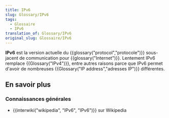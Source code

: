 ```yaml
---
title: IPv6
slug: Glossary/IPv6
tags:
  - Glossaire
  - IPv6
translation_of: Glossary/IPv6
original_slug: Glossaire/IPv6
---
```

**IPv6** est la version actuelle du {{glossary("protocol","protocole")}} sous-jacent de communication pour {{glossary("Internet")}}. Lentement  IPv6 remplace {{Glossary("IPv4")}}, entre autres raisons parce que IPv6  permet d'avoir de nombreuses {{Glossary("IP address","adresses IP")}} différentes.

## En savoir plus

### Connaissances générales

- {{interwiki("wikipedia", "IPv6", "IPv6")}} sur Wikipedia

